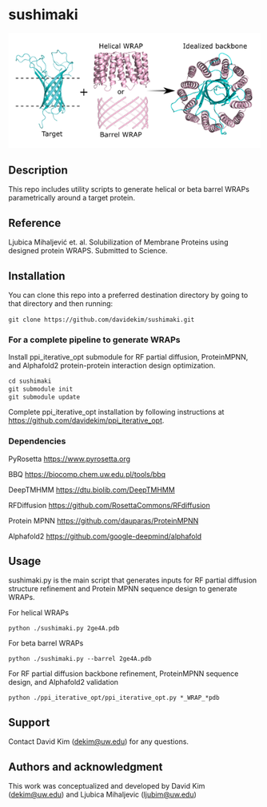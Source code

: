 # sushimaki

![header.png](./header.png)

## Description
This repo includes utility scripts to generate helical or beta barrel WRAPs parametrically around a target protein.

## Reference
Ljubica Mihaljević et. al. Solubilization of Membrane Proteins using designed protein WRAPS. Submitted to Science.

## Installation
You can clone this repo into a preferred destination directory by going to that directory and then running:

`git clone https://github.com/davidekim/sushimaki.git`

### For a complete pipeline to generate WRAPs
Install ppi_iterative_opt submodule for RF partial diffusion, ProteinMPNN, and Alphafold2 protein-protein interaction design optimization.

~~~
cd sushimaki
git submodule init
git submodule update
~~~

Complete ppi_iterative_opt installation by following instructions at https://github.com/davidekim/ppi_iterative_opt.


### Dependencies
PyRosetta https://www.pyrosetta.org

BBQ https://biocomp.chem.uw.edu.pl/tools/bbq

DeepTMHMM https://dtu.biolib.com/DeepTMHMM

RFDiffusion https://github.com/RosettaCommons/RFdiffusion

Protein MPNN https://github.com/dauparas/ProteinMPNN

Alphafold2 https://github.com/google-deepmind/alphafold


## Usage
sushimaki.py is the main script that generates inputs for RF partial diffusion structure refinement and Protein MPNN sequence design to generate WRAPs.

For helical WRAPs
~~~
python ./sushimaki.py 2ge4A.pdb
~~~

For beta barrel WRAPs
~~~
python ./sushimaki.py --barrel 2ge4A.pdb
~~~

For RF partial diffusion backbone refinement, ProteinMPNN sequence design, and Alphafold2 validation
~~~
python ./ppi_iterative_opt/ppi_iterative_opt.py *_WRAP_*pdb
~~~


## Support
Contact David Kim (dekim@uw.edu) for any questions.

## Authors and acknowledgment
This work was conceptualized and developed by David Kim (dekim@uw.edu) and Ljubica Mihaljevic (ljubim@uw.edu)

